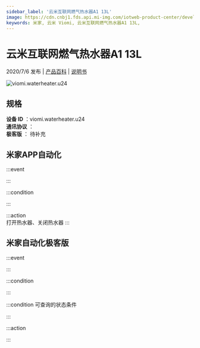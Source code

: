 ```yaml
---
sidebar_label: '云米互联网燃气热水器A1 13L'
image: https://cdn.cnbj1.fds.api.mi-img.com/iotweb-product-center/developer_1590559160339j8lDvW9g.png?GalaxyAccessKeyId=AKVGLQWBOVIRQ3XLEW&Expires=9223372036854775807&Signature=onkj6ggojr3Lx+lwb3qmB8fd/FU=
keywords: 米家, 云米 Viomi, 云米互联网燃气热水器A1 13L, 
---
```

# 云米互联网燃气热水器A1 13L

2020/7/6 发布 | [产品百科](https://home.mi.com/webapp/content/baike/product/index.html?model=viomi.waterheater.u24/) | [说明书](https://home.mi.com/views/introduction.html?model=viomi.waterheater.u24&region=cn)

![viomi.waterheater.u24](https://cdn.cnbj1.fds.api.mi-img.com/iotweb-product-center/developer_1590559160339j8lDvW9g.png?GalaxyAccessKeyId=AKVGLQWBOVIRQ3XLEW&Expires=9223372036854775807&Signature=onkj6ggojr3Lx+lwb3qmB8fd/FU=)

## 规格  
> 
**设备 ID** ：viomi.waterheater.u24  
**通讯协议** ：  
**极客版**  ： 待补充 


## 米家APP自动化  

:::event  

:::

:::condition  

:::

:::action   
打开热水器、关闭热水器
:::

## 米家自动化极客版  

:::event  

:::

:::condition  

:::

:::condition 可查询的状态条件  

:::

:::action  

:::

        
